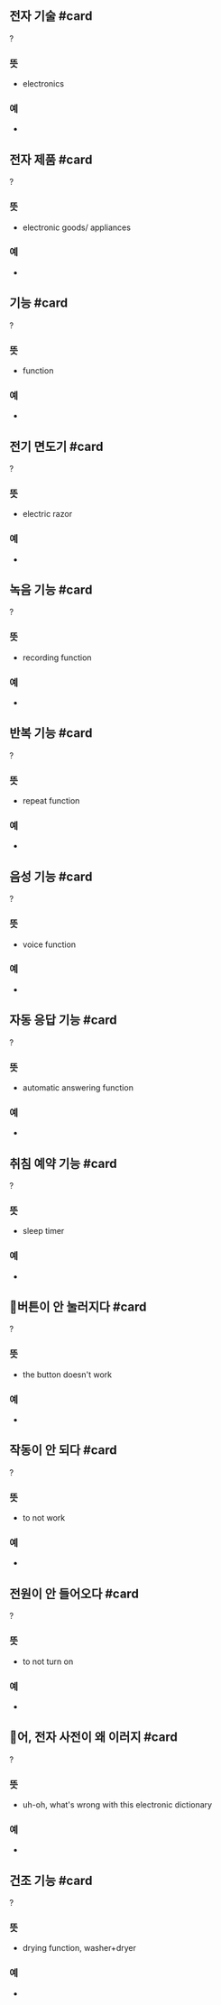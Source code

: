## 전자 기술 #card
?
### 뜻
- electronics
### 예
-
<!--SR:!2025-03-13,45,250-->

## 전자 제품 #card
?
### 뜻
- electronic goods/ appliances
### 예
-
<!--SR:!2025-03-21,53,250-->

## 기능 #card
?
### 뜻
- function
### 예
-
<!--SR:!2025-05-15,87,270--> 

## 전기 면도기 #card
?
### 뜻
- electric razor
### 예
-
<!--SR:!2025-03-30,59,250-->

## 녹음 기능 #card
?
### 뜻
- recording function
### 예
-
<!--SR:!2025-05-07,86,270-->

## 반복 기능 #card
?
### 뜻
- repeat function
### 예
-
<!--SR:!2025-03-09,25,230-->

## 음성 기능 #card
?
### 뜻
- voice function
### 예
-
<!--SR:!2025-04-07,26,230-->

## 자동 응답 기능 #card
?
### 뜻
- automatic answering function
### 예
-
<!--SR:!2025-05-04,85,270-->

## 취침 예약 기능 #card
?
### 뜻
- sleep timer
### 예
-
<!--SR:!2025-03-26,58,250-->

## 버튼이 안 눌러지다 #card
?
### 뜻
- the button doesn't work
### 예
-
<!--SR:!2025-04-08,68,270-->

## 작동이 안 되다 #card
?
### 뜻
- to not work
### 예
-
<!--SR:!2025-07-13,125,250-->

## 전원이 안 들어오다 #card
?
### 뜻
- to not turn on
### 예
-
<!--SR:!2025-05-03,84,270-->

## 어, 전자 사전이 왜 이러지 #card
?
### 뜻
- uh-oh, what's wrong with this electronic dictionary
### 예
-
<!--SR:!2025-05-06,87,270-->

## 건조 기능 #card
?
### 뜻
- drying function, washer+dryer
### 예
-
<!--SR:!2025-03-13,24,230-->
